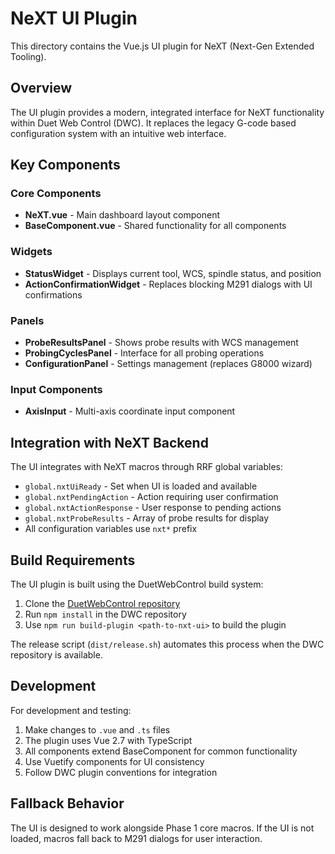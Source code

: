 # NeXT UI Plugin

This directory contains the Vue.js UI plugin for NeXT (Next-Gen Extended Tooling).

## Overview

The UI plugin provides a modern, integrated interface for NeXT functionality within Duet Web Control (DWC). It replaces the legacy G-code based configuration system with an intuitive web interface.

## Key Components

### Core Components
- **NeXT.vue** - Main dashboard layout component
- **BaseComponent.vue** - Shared functionality for all components

### Widgets
- **StatusWidget** - Displays current tool, WCS, spindle status, and position
- **ActionConfirmationWidget** - Replaces blocking M291 dialogs with UI confirmations

### Panels
- **ProbeResultsPanel** - Shows probe results with WCS management
- **ProbingCyclesPanel** - Interface for all probing operations
- **ConfigurationPanel** - Settings management (replaces G8000 wizard)

### Input Components
- **AxisInput** - Multi-axis coordinate input component

## Integration with NeXT Backend

The UI integrates with NeXT macros through RRF global variables:

- `global.nxtUiReady` - Set when UI is loaded and available
- `global.nxtPendingAction` - Action requiring user confirmation
- `global.nxtActionResponse` - User response to pending actions
- `global.nxtProbeResults` - Array of probe results for display
- All configuration variables use `nxt*` prefix

## Build Requirements

The UI plugin is built using the DuetWebControl build system:

1. Clone the [DuetWebControl repository](https://github.com/Duet3D/DuetWebControl)
2. Run `npm install` in the DWC repository
3. Use `npm run build-plugin <path-to-nxt-ui>` to build the plugin

The release script (`dist/release.sh`) automates this process when the DWC repository is available.

## Development

For development and testing:

1. Make changes to `.vue` and `.ts` files
2. The plugin uses Vue 2.7 with TypeScript
3. All components extend BaseComponent for common functionality
4. Use Vuetify components for UI consistency
5. Follow DWC plugin conventions for integration

## Fallback Behavior

The UI is designed to work alongside Phase 1 core macros. If the UI is not loaded, macros fall back to M291 dialogs for user interaction.